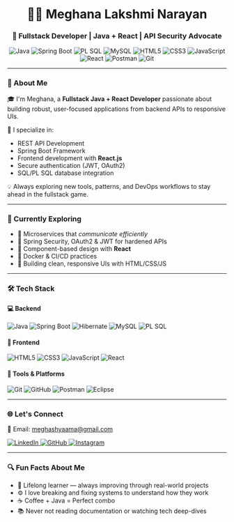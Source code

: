 <h1 align="center">👩‍💻 Meghana Lakshmi Narayan</h1>
<h3 align="center">🚀 Fullstack Developer | Java + React | API Security Advocate</h3>

<p align="center">
  <!-- Backend -->
  <img src="https://img.shields.io/badge/Java-007396?style=flat&logo=java&logoColor=white" alt="Java" />
  <img src="https://img.shields.io/badge/SpringBoot-6DB33F?style=flat&logo=springboot&logoColor=white" alt="Spring Boot" />
  <img src="https://img.shields.io/badge/PL--SQL-464646?style=flat&logo=oracle&logoColor=white" alt="PL SQL" />
  <img src="https://img.shields.io/badge/MySQL-003545?style=flat&logo=mysql&logoColor=white" alt="MySQL" />
  <!-- Frontend -->
  <img src="https://img.shields.io/badge/HTML5-E44D26?style=flat&logo=html5&logoColor=white" alt="HTML5" />
  <img src="https://img.shields.io/badge/CSS3-1572B6?style=flat&logo=css3&logoColor=white" alt="CSS3" />
  <img src="https://img.shields.io/badge/JavaScript-F7DF1E?style=flat&logo=javascript&logoColor=black" alt="JavaScript" />
  <img src="https://img.shields.io/badge/React-61DAFB?style=flat&logo=react&logoColor=black" alt="React" />
  <!-- Tools -->
  <img src="https://img.shields.io/badge/Postman-FF6C37?style=flat&logo=postman&logoColor=white" alt="Postman" />
  <img src="https://img.shields.io/badge/Git-F05032?style=flat&logo=git&logoColor=white" alt="Git" />
</p>

---

### 🧭 About Me

🎓 I'm Meghana, a **Fullstack Java + React Developer** passionate about building robust, user-focused applications from backend APIs to responsive UIs.

🔐 I specialize in:
- REST API Development
- Spring Boot Framework
- Frontend development with **React.js**
- Secure authentication (JWT, OAuth2)
- SQL/PL SQL database integration

💡 Always exploring new tools, patterns, and DevOps workflows to stay ahead in the fullstack game.

---

### 🚧 Currently Exploring

- 🧩 Microservices that *communicate efficiently*
- 🔐 Spring Security, OAuth2 & JWT for hardened APIs
- 🧠 Component-based design with **React**
- 🐳 Docker & CI/CD practices
- 🎨 Building clean, responsive UIs with HTML/CSS/JS

---

### 🛠️ Tech Stack

#### 💻 Backend
<img src="https://img.shields.io/badge/Java-007396?style=for-the-badge&logo=java&logoColor=white" alt="Java" />
<img src="https://img.shields.io/badge/Spring_Boot-6DB33F?style=for-the-badge&logo=springboot&logoColor=white" alt="Spring Boot" />
<img src="https://img.shields.io/badge/Hibernate-59666C?style=for-the-badge&logo=hibernate&logoColor=white" alt="Hibernate" />
<img src="https://img.shields.io/badge/MySQL-003545?style=for-the-badge&logo=mysql&logoColor=white" alt="MySQL" />
<img src="https://img.shields.io/badge/PL--SQL-464646?style=for-the-badge&logo=oracle&logoColor=white" alt="PL SQL" />

#### 🎨 Frontend
<img src="https://img.shields.io/badge/HTML5-E44D26?style=for-the-badge&logo=html5&logoColor=white" alt="HTML5" />
<img src="https://img.shields.io/badge/CSS3-1572B6?style=for-the-badge&logo=css3&logoColor=white" alt="CSS3" />
<img src="https://img.shields.io/badge/JavaScript-F7DF1E?style=for-the-badge&logo=javascript&logoColor=black" alt="JavaScript" />
<img src="https://img.shields.io/badge/React-61DAFB?style=for-the-badge&logo=react&logoColor=black" alt="React" />

#### 🧪 Tools & Platforms
<img src="https://img.shields.io/badge/Git-F05032?style=for-the-badge&logo=git&logoColor=white" alt="Git" />
<img src="https://img.shields.io/badge/GitHub-181717?style=for-the-badge&logo=github&logoColor=white" alt="GitHub" />
<img src="https://img.shields.io/badge/Postman-FF6C37?style=for-the-badge&logo=postman&logoColor=white" alt="Postman" />
<img src="https://img.shields.io/badge/Eclipse-2C2255?style=for-the-badge&logo=eclipseide&logoColor=white" alt="Eclipse" />

---

### 🌐 Let's Connect

📧 Email: [meghashyaama@gmail.com](mailto:meghashyaama@gmail.com)

<p align="left">
  <a href="https://linkedin.com/in/meghana-l-ba593622b" target="_blank" rel="noopener noreferrer">
    <img src="https://img.shields.io/badge/LinkedIn-0077B5?style=for-the-badge&logo=linkedin&logoColor=white" alt="LinkedIn" />
  </a>
  <a href="https://github.com/Meghashyaama" target="_blank" rel="noopener noreferrer">
    <img src="https://img.shields.io/badge/GitHub-181717?style=for-the-badge&logo=github&logoColor=white" alt="GitHub" />
  </a>
  <a href="https://www.instagram.com/megha_shyama?igsh=aGg3dnMwNm5xMnNy" target="_blank" rel="noopener noreferrer">
    <img src="https://img.shields.io/badge/Instagram-E4405F?style=for-the-badge&logo=instagram&logoColor=white" alt="Instagram" />
  </a>
</p>

---

### 🔍 Fun Facts About Me

- 🌱 Lifelong learner — always improving through real-world projects  
- ⚙️ I love breaking and fixing systems to understand how they work  
- ☕ Coffee + Java = Perfect combo  
- 📚 Never not reading documentation or watching tech deep-dives  
